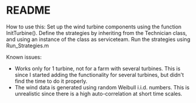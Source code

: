 # README #

How to use this:
Set up the wind turbine components using the function InitTurbine().
Define the strategies by inheriting from the Technician class, and using an instance of the class as serviceteam.
Run the strategies using Run_Strategies.m

Known issues:
- Works only for 1 turbine, not for a farm with several turbines. This is since I started adding the functionality for several turbines, but didn't find the time to do it properly.
- The wind data is generated using random Weibull i.i.d. numbers. This is unrealistic since there is a high auto-correlation at short time scales.